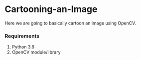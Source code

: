 # Cartooning-an-Image
Here we are going to basically cartoon an image using OpenCV.

### Requirements
1. Python 3.6
2. OpenCV module/library
